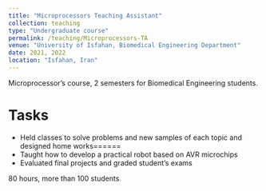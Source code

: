 ```yaml
---
title: "Microprocessors Teaching Assistant"
collection: teaching
type: "Undergraduate course"
permalink: /teaching/Microprocessors-TA
venue: "University of Isfahan, Biomedical Engineering Department"
date: 2021, 2022
location: "Isfahan, Iran"
---
```


Microprocessor’s course, 2 semesters for Biomedical Engineering students.

Tasks
======
* Held classes to solve problems and new samples of each topic and designed home works======
* Taught how to develop a practical robot based on AVR microchips 
* Evaluated final projects and graded student’s exams

80 hours, more than 100 students

